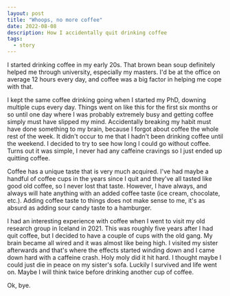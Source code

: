 ```yaml
---
layout: post
title: "Whoops, no more coffee"
date: 2022-08-08
description: How I accidentally quit drinking coffee 
tags:
  - story
---
```


I started drinking coffee in my early 20s. That brown bean soup definitely helped me through university, especially my masters. I'd be at the office on average 12 hours every day, and coffee was a big factor in helping me cope with that. 

I kept the same coffee drinking going when I started my PhD, downing multiple cups every day. Things went on like this for the first six months or so until one day where I was probably extremely busy and getting coffee simply must have slipped my mind. Accidentally breaking my habit must have done something to my brain, because I forgot about coffee the whole rest of the week. It didn't occur to me that I hadn't been drinking coffee until the weekend. I decided to try to see how long I could go without coffee. Turns out it was simple, I never had any caffeine cravings so I just ended up quitting coffee.

Coffee has a unique taste that is very much acquired. I've had maybe a handful of coffee cups in the years since I quit and they've all tasted like good old coffee, so I never lost that taste. However, I have always, and always will hate anything with an added coffee taste (ice cream, chocolate, etc.). Adding coffee taste to things does not make sense to me, it's as absurd as adding sour candy taste to a hamburger.

I had an interesting experience with coffee when I went to visit my old research group in Iceland in 2021. This was roughly five years after I had quit coffee, but I decided to have a couple of cups with the old gang. My brain became all wired and it was almost like being high. I visited my sister afterwards and that's where the effects started winding down and I came down hard with a caffeine crash. Holy moly did it hit hard. I thought maybe I could just die in peace on my sister's sofa. Luckily I survived and life went on. Maybe I will think twice before drinking another cup of coffee.

Ok, bye.
